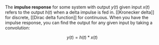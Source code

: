 The **impulse response** for some system with output $y(t)$ given input $x(t)$ refers to the output $h(t)$ when a delta impulse is fed in. [[Kronecker delta]] for discrete, [[Dirac delta function]] for continuous. When you have the impulse response, you can find the output for any given input by taking a convolution:

$$
y(t) = h(t) * x(t)
$$